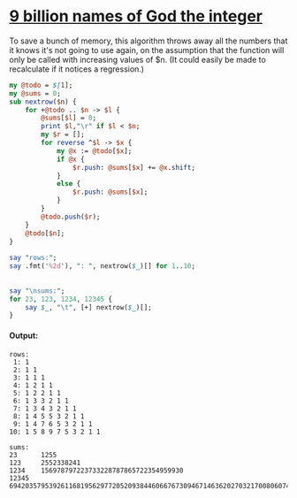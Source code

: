 [1]: https://rosettacode.org/wiki/9_billion_names_of_God_the_integer

# [9 billion names of God the integer][1]

To save a bunch of memory, this algorithm throws away all the numbers that it knows it's not going to use again, on the assumption that the function will only be called with increasing values of $n. (It could easily be made to recalculate if it notices a regression.)

```perl
my @todo = $[1];
my @sums = 0;
sub nextrow($n) {
    for +@todo .. $n -> $l {
        @sums[$l] = 0;
        print $l,"\r" if $l < $n;
        my $r = [];
        for reverse ^$l -> $x {
            my @x := @todo[$x];
            if @x {
                $r.push: @sums[$x] += @x.shift;
            }
            else {
                $r.push: @sums[$x];
            }
        }
        @todo.push($r);
    }
    @todo[$n];
}
 
say "rows:";
say .fmt('%2d'), ": ", nextrow($_)[] for 1..10;
 
 
say "\nsums:";
for 23, 123, 1234, 12345 {
    say $_, "\t", [+] nextrow($_)[];
}
```

#### Output:
```
rows:
 1: 1
 2: 1 1
 3: 1 1 1
 4: 1 2 1 1
 5: 1 2 2 1 1
 6: 1 3 3 2 1 1
 7: 1 3 4 3 2 1 1
 8: 1 4 5 5 3 2 1 1
 9: 1 4 7 6 5 3 2 1 1
10: 1 5 8 9 7 5 3 2 1 1

sums:
23      1255
123     2552338241
1234    156978797223733228787865722354959930
12345   69420357953926116819562977205209384460667673094671463620270321700806074195845953959951425306140971942519870679768681736
```